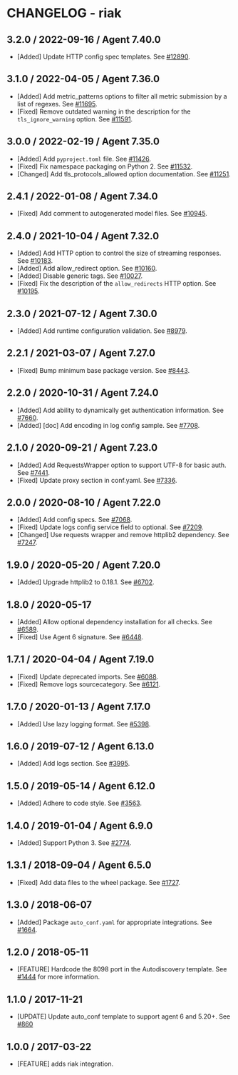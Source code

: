 # CHANGELOG - riak

## 3.2.0 / 2022-09-16 / Agent 7.40.0

* [Added] Update HTTP config spec templates. See [#12890](https://github.com/DataDog/integrations-core/pull/12890).

## 3.1.0 / 2022-04-05 / Agent 7.36.0

* [Added] Add metric_patterns options to filter all metric submission by a list of regexes. See [#11695](https://github.com/DataDog/integrations-core/pull/11695).
* [Fixed] Remove outdated warning in the description for the `tls_ignore_warning` option. See [#11591](https://github.com/DataDog/integrations-core/pull/11591).

## 3.0.0 / 2022-02-19 / Agent 7.35.0

* [Added] Add `pyproject.toml` file. See [#11426](https://github.com/DataDog/integrations-core/pull/11426).
* [Fixed] Fix namespace packaging on Python 2. See [#11532](https://github.com/DataDog/integrations-core/pull/11532).
* [Changed] Add tls_protocols_allowed option documentation. See [#11251](https://github.com/DataDog/integrations-core/pull/11251).

## 2.4.1 / 2022-01-08 / Agent 7.34.0

* [Fixed] Add comment to autogenerated model files. See [#10945](https://github.com/DataDog/integrations-core/pull/10945).

## 2.4.0 / 2021-10-04 / Agent 7.32.0

* [Added] Add HTTP option to control the size of streaming responses. See [#10183](https://github.com/DataDog/integrations-core/pull/10183).
* [Added] Add allow_redirect option. See [#10160](https://github.com/DataDog/integrations-core/pull/10160).
* [Added] Disable generic tags. See [#10027](https://github.com/DataDog/integrations-core/pull/10027).
* [Fixed] Fix the description of the `allow_redirects` HTTP option. See [#10195](https://github.com/DataDog/integrations-core/pull/10195).

## 2.3.0 / 2021-07-12 / Agent 7.30.0

* [Added] Add runtime configuration validation. See [#8979](https://github.com/DataDog/integrations-core/pull/8979).

## 2.2.1 / 2021-03-07 / Agent 7.27.0

* [Fixed] Bump minimum base package version. See [#8443](https://github.com/DataDog/integrations-core/pull/8443).

## 2.2.0 / 2020-10-31 / Agent 7.24.0

* [Added] Add ability to dynamically get authentication information. See [#7660](https://github.com/DataDog/integrations-core/pull/7660).
* [Added] [doc] Add encoding in log config sample. See [#7708](https://github.com/DataDog/integrations-core/pull/7708).

## 2.1.0 / 2020-09-21 / Agent 7.23.0

* [Added] Add RequestsWrapper option to support UTF-8 for basic auth. See [#7441](https://github.com/DataDog/integrations-core/pull/7441).
* [Fixed] Update proxy section in conf.yaml. See [#7336](https://github.com/DataDog/integrations-core/pull/7336).

## 2.0.0 / 2020-08-10 / Agent 7.22.0

* [Added] Add config specs. See [#7068](https://github.com/DataDog/integrations-core/pull/7068).
* [Fixed] Update logs config service field to optional. See [#7209](https://github.com/DataDog/integrations-core/pull/7209).
* [Changed] Use requests wrapper and remove httplib2 dependency. See [#7247](https://github.com/DataDog/integrations-core/pull/7247).

## 1.9.0 / 2020-05-20 / Agent 7.20.0

* [Added] Upgrade httplib2 to 0.18.1. See [#6702](https://github.com/DataDog/integrations-core/pull/6702).

## 1.8.0 / 2020-05-17

* [Added] Allow optional dependency installation for all checks. See [#6589](https://github.com/DataDog/integrations-core/pull/6589).
* [Fixed] Use Agent 6 signature. See [#6448](https://github.com/DataDog/integrations-core/pull/6448).

## 1.7.1 / 2020-04-04 / Agent 7.19.0

* [Fixed] Update deprecated imports. See [#6088](https://github.com/DataDog/integrations-core/pull/6088).
* [Fixed] Remove logs sourcecategory. See [#6121](https://github.com/DataDog/integrations-core/pull/6121).

## 1.7.0 / 2020-01-13 / Agent 7.17.0

* [Added] Use lazy logging format. See [#5398](https://github.com/DataDog/integrations-core/pull/5398).

## 1.6.0 / 2019-07-12 / Agent 6.13.0

* [Added] Add logs section. See [#3995](https://github.com/DataDog/integrations-core/pull/3995).

## 1.5.0 / 2019-05-14 / Agent 6.12.0

* [Added] Adhere to code style. See [#3563](https://github.com/DataDog/integrations-core/pull/3563).

## 1.4.0 / 2019-01-04 / Agent 6.9.0

* [Added] Support Python 3. See [#2774](https://github.com/DataDog/integrations-core/pull/2774).

## 1.3.1 / 2018-09-04 / Agent 6.5.0

* [Fixed] Add data files to the wheel package. See [#1727](https://github.com/DataDog/integrations-core/pull/1727).

## 1.3.0 / 2018-06-07

* [Added] Package `auto_conf.yaml` for appropriate integrations. See [#1664](https://github.com/DataDog/integrations-core/pull/1664).

## 1.2.0 / 2018-05-11

* [FEATURE] Hardcode the 8098 port in the Autodiscovery template. See [#1444](https://github.com/DataDog/integrations-core/pull/1444) for more information.

## 1.1.0 / 2017-11-21

* [UPDATE] Update auto_conf template to support agent 6 and 5.20+. See [#860](https://github.com/DataDog/integrations-core/issues/860)

## 1.0.0 / 2017-03-22

* [FEATURE] adds riak integration.
